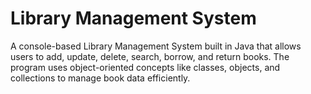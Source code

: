 # Library Management System
A console-based Library Management System built in Java that allows users to add, update, delete, search, borrow, and return books. The program uses object-oriented concepts like classes, objects, and collections to manage book data efficiently.
